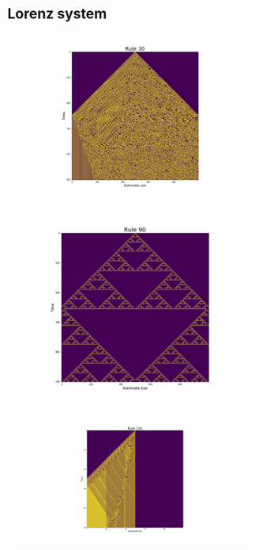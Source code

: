 # Lorenz system


![Rule 30](/automata/images/rule30.png)

![Rule 90](/automata/images/rule90.png)

![Rule 110](/automata/images/rule110.png)
